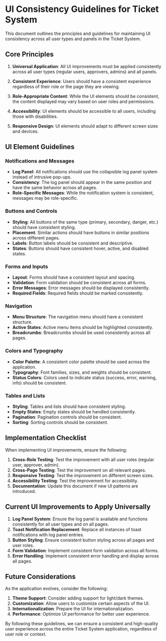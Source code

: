 # UI Consistency Guidelines for Ticket System

This document outlines the principles and guidelines for maintaining UI consistency across all user types and panels in the Ticket System.

## Core Principles

1. **Universal Application**: All UI improvements must be applied consistently across all user types (regular users, approvers, admins) and all panels.

2. **Consistent Experience**: Users should have a consistent experience regardless of their role or the page they are viewing.

3. **Role-Appropriate Content**: While the UI elements should be consistent, the content displayed may vary based on user roles and permissions.

4. **Accessibility**: UI elements should be accessible to all users, including those with disabilities.

5. **Responsive Design**: UI elements should adapt to different screen sizes and devices.

## UI Element Guidelines

### Notifications and Messages

- **Log Panel**: All notifications should use the collapsible log panel system instead of intrusive pop-ups.
- **Consistency**: The log panel should appear in the same position and have the same behavior across all pages.
- **Role-Specific Messages**: While the notification system is consistent, messages may be role-specific.

### Buttons and Controls

- **Styling**: All buttons of the same type (primary, secondary, danger, etc.) should have consistent styling.
- **Placement**: Similar actions should have buttons in similar positions across different pages.
- **Labels**: Button labels should be consistent and descriptive.
- **States**: Buttons should have consistent hover, active, and disabled states.

### Forms and Inputs

- **Layout**: Forms should have a consistent layout and spacing.
- **Validation**: Form validation should be consistent across all forms.
- **Error Messages**: Error messages should be displayed consistently.
- **Required Fields**: Required fields should be marked consistently.

### Navigation

- **Menu Structure**: The navigation menu should have a consistent structure.
- **Active States**: Active menu items should be highlighted consistently.
- **Breadcrumbs**: Breadcrumbs should be used consistently across all pages.

### Colors and Typography

- **Color Palette**: A consistent color palette should be used across the application.
- **Typography**: Font families, sizes, and weights should be consistent.
- **Status Colors**: Colors used to indicate status (success, error, warning, info) should be consistent.

### Tables and Lists

- **Styling**: Tables and lists should have consistent styling.
- **Empty States**: Empty states should be handled consistently.
- **Pagination**: Pagination controls should be consistent.
- **Sorting**: Sorting controls should be consistent.

## Implementation Checklist

When implementing UI improvements, ensure the following:

1. **Cross-Role Testing**: Test the improvement with all user roles (regular user, approver, admin).
2. **Cross-Page Testing**: Test the improvement on all relevant pages.
3. **Responsive Testing**: Test the improvement on different screen sizes.
4. **Accessibility Testing**: Test the improvement for accessibility.
5. **Documentation**: Update this document if new UI patterns are introduced.

## Current UI Improvements to Apply Universally

1. **Log Panel System**: Ensure the log panel is available and functions consistently for all user types and on all pages.
2. **Toast Notification Replacement**: Replace all instances of toast notifications with log panel entries.
3. **Button Styling**: Ensure consistent button styling across all pages and user roles.
4. **Form Validation**: Implement consistent form validation across all forms.
5. **Error Handling**: Implement consistent error handling and display across all pages.

## Future Considerations

As the application evolves, consider the following:

1. **Theme Support**: Consider adding support for light/dark themes.
2. **Customization**: Allow users to customize certain aspects of the UI.
3. **Internationalization**: Prepare the UI for internationalization.
4. **Performance**: Optimize UI performance for better user experience.

By following these guidelines, we can ensure a consistent and high-quality user experience across the entire Ticket System application, regardless of user role or context.

